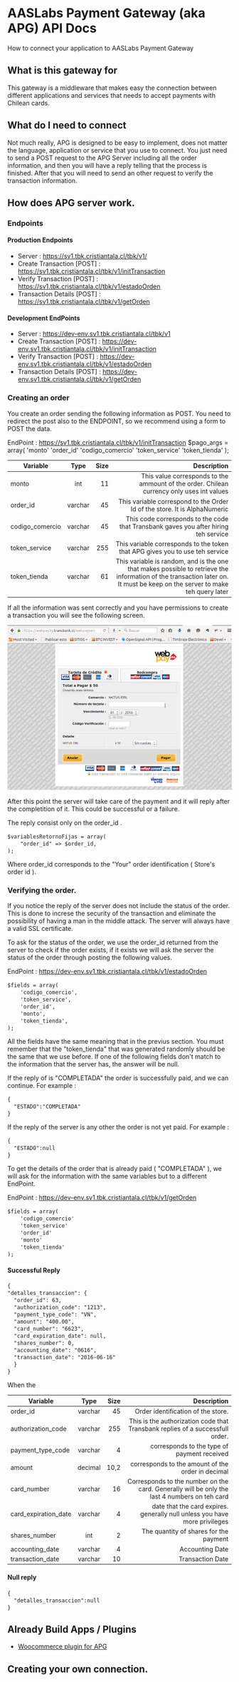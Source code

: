 # AASLabs Payment Gateway (aka APG) API Docs

How to connect your application to AASLabs Payment Gateway

## What is this gateway for

This gateway is a middleware that makes easy the connection between different applications and services that needs to accept payments with Chilean cards.


## What do I need to connect

Not much really, APG is designed to be easy to implement, does not matter the language, application or service that you use to connect. You just need to send a POST request to the APG Server including all the order information, and then you will have a reply telling that the process is finished. After that you will need to send an other request to verify the transaction information.

## How does APG server work.


### Endpoints

#### Production Endpoints

* Server : https://sv1.tbk.cristiantala.cl/tbk/v1/
* Create Transaction [POST] : https://sv1.tbk.cristiantala.cl/tbk/v1/initTransaction
* Verify Transaction [POST] : https://sv1.tbk.cristiantala.cl/tbk/v1/estadoOrden
* Transaction Details [POST] : https://sv1.tbk.cristiantala.cl/tbk/v1/getOrden

#### Development EndPoints

* Server : https://dev-env.sv1.tbk.cristiantala.cl/tbk/v1
* Create Transaction [POST] : https://dev-env.sv1.tbk.cristiantala.cl/tbk/v1/initTransaction
* Verify Transaction [POST] : https://dev-env.sv1.tbk.cristiantala.cl/tbk/v1/estadoOrden
* Transaction Details [POST] : https://dev-env.sv1.tbk.cristiantala.cl/tbk/v1/getOrden

### Creating an order

You create an order sending the following information as POST. You need to redirect the post also to the ENDPOINT, so we recommend using a form to POST the data.

EndPoint : https://sv1.tbk.cristiantala.cl/tbk/v1/initTransaction
        $pago_args = array(
            'monto'
            'order_id'
            'codigo_comercio'
            'token_service'
            'token_tienda'
        );

| Variable        | Type           | Size  | Description |
| ------------- |:-------------:| -----:| -----:|
| monto     | int | 11 | This value corresponds to the ammount of the order. Chilean currency only uses int values |
| order_id     | varchar      |   45 | This variable correspond to the Order Id of the store. It is AlphaNumeric |
| codigo_comercio | varchar     |    45| This code corresponds to the code that Transbank gaves you after hiring teh service |
| token_service | varchar      |    255 | This variable corresponds to the token that APG gives you to use teh service |
| token_tienda | varchar     |    61 | This variable is random, and is the one that makes possible to retrieve the information of the transaction later on. It must be keep on the server to make teh query later |

If all the information was sent correctly and you have permissions to create a transaction you will see the following screen.

![alt text](img/INITTRANSACTION.png "AASLabs INITTRANSACTION")

After this point the server will take care of the payment and it will reply after the completition of it. This could be successful or a failure.

The reply consist only on the order_id .

    $variablesRetornoFijas = array(
        "order_id" => $order_id,
    );

Where order_id corresponds to the "Your" order identification ( Store's order id ).


### Verifying the order.

If you notice the reply of the server does not include the status of the order. This is done to increse the security of the transaction and eliminate the possibility of having a man in the middle attack. The server will always have a valid SSL certificate.

To ask for the status of the order, we use the order_id returned from the server to check if the order exists, if it exists we will ask the server the status of the order through posting the following values.

EndPoint : https://dev-env.sv1.tbk.cristiantala.cl/tbk/v1/estadoOrden

    $fields = array(
        'codigo_comercio',
        'token_service',
        'order_id',
        'monto',
        'token_tienda',
    );


  All the fields have the same meaning that in the previus section. You must remember that the "token_tienda" that was generated randomly should be the same that we use before. If one of the following fields don't match to the information that the server has, the answer will be null.

If the reply of  is "COMPLETADA" the order is successfully paid, and we can continue. For example :

    {
      "ESTADO":"COMPLETADA"
    }

If the reply of the server is any other the order is not yet paid. For example :

    {
      "ESTADO":null
    }




To get the details of the order that is already paid ( "COMPLETADA" ), we will ask for the information with the same variables but to a different EndPoint.

EndPoint : https://dev-env.sv1.tbk.cristiantala.cl/tbk/v1/getOrden

    $fields = array(
        'codigo_comercio'
        'token_service'
        'order_id'
        'monto'
        'token_tienda'
    );



#### Successful Reply
    {
    "detalles_transaccion": {
      "order_id": 63,
      "authorization_code": "1213",
      "payment_type_code": "VN",
      "amount": "400.00",
      "card_number": "6623",
      "card_expiration_date": null,
      "shares_number": 0,
      "accounting_date": "0616",
      "transaction_date": "2016-06-16"
      }
    }

When the

  | Variable        | Type           | Size  | Description |
  | ------------- |:-------------:| -----:| -----:|
  | order_id     | varchar | 45 | Order identification of the store. |
  | authorization_code     | varchar      |   255 | This is the authorization code that Transbank replies of a successfull order. |
  | payment_type_code | varchar     |    4| corresponds to the type of payment received |
  | amount | decimal      |    10,2 | corresponds to the amount of the order in decimal  |
  | card_number | varchar     |    16 |  Corresponds to the number on the card. Generally will be only the last 4 numbers on teh card |
  | card_expiration_date | varchar     |    4 | date that the card expires. generally null unless you have more privileges |
  | shares_number | int     |    2 | The quantity of shares for the payment |
  | accounting_date | varchar     |    4 | Accounting Date |
  | transaction_date | varchar     |    10 | Transaction Date |


  #### Null reply
    {
      "detalles_transaccion":null
    }


## Already Build Apps / Plugins

* [Woocommerce plugin for APG](https://github.com/NAITUSEIRL/tbkaas-woo-gateway "Woocommerce plugin for APG")

## Creating your own connection.
